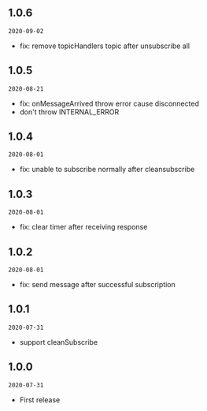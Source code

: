 ## 1.0.6

`2020-09-02`

- fix: remove topicHandlers topic after unsubscribe all

## 1.0.5

`2020-08-21`

- fix: onMessageArrived throw error cause disconnected
- don't throw INTERNAL_ERROR

## 1.0.4

`2020-08-01`

- fix: unable to subscribe normally after cleansubscribe

## 1.0.3

`2020-08-01`

- fix: clear timer after receiving response

## 1.0.2

`2020-08-01`

- fix: send message after successful subscription

## 1.0.1

`2020-07-31`

- support cleanSubscribe

## 1.0.0

`2020-07-31`

- First release
